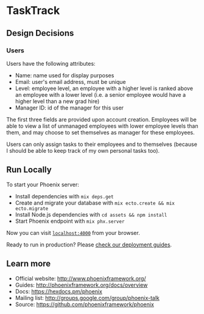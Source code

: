 # TaskTrack

## Design Decisions

### Users

Users have the following attributes:

* Name: name used for display purposes
* Email: user's email address, must be unique
* Level: employee level, an employee with a higher level is ranked above an employee with a lower level (i.e. a senior employee would have a higher level than a new grad hire)
* Manager ID: id of the manager for this user

The first three fields are provided upon account creation. Employees will be able to view a list of unmanaged employees with lower employee levels than them, and may choose to set themselves as manager for these employees.

Users can only assign tasks to their employees and to themselves (because I should be able to keep track of my own personal tasks too).

## Run Locally

To start your Phoenix server:

  * Install dependencies with `mix deps.get`
  * Create and migrate your database with `mix ecto.create && mix ecto.migrate`
  * Install Node.js dependencies with `cd assets && npm install`
  * Start Phoenix endpoint with `mix phx.server`

Now you can visit [`localhost:4000`](http://localhost:4000) from your browser.

Ready to run in production? Please [check our deployment guides](http://www.phoenixframework.org/docs/deployment).

## Learn more

  * Official website: http://www.phoenixframework.org/
  * Guides: http://phoenixframework.org/docs/overview
  * Docs: https://hexdocs.pm/phoenix
  * Mailing list: http://groups.google.com/group/phoenix-talk
  * Source: https://github.com/phoenixframework/phoenix
